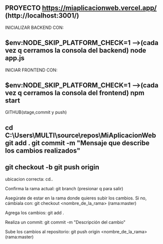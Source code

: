 PROYECTO https://miaplicacionweb.vercel.app/
(http://localhost:3001/)
---------------------------------------------------------------------------------
INICIALIZAR BACKEND CON:

$env:NODE_SKIP_PLATFORM_CHECK=1 -->(cada vez q cerramos la consola del backend) 
node app.js
---------------------------------------------------------------------------------
INICIAR FRONTEND CON:

$env:NODE_SKIP_PLATFORM_CHECK=1 -->(cada vez q cerramos la consola del frontend) 
npm start
---------------------------------------------------------------------------------
GITHUB(stage,commit y push)

cd C:\Users\MULTI\source\repos\MiAplicacionWeb
git add .
git commit -m "Mensaje que describe los cambios realizados"
----
git checkout -b <nombre-de-la-rama>
git push origin <nombre-de-la-rama>
---------------------------------------------------------------------------------
ubicacion correcta:
cd..

Confirma la rama actual:
git branch
(presionar q para salir)

Asegúrate de estar en la rama donde quieres subir los cambios. Si no, cámbiala con:
git checkout <nombre_de_la_rama>
(rama:master)

Agrega los cambios:
git add .

Realiza un commit:
git commit -m "Descripción del cambio"

Sube los cambios al repositorio:
git push origin <nombre_de_la_rama>
(rama:master)